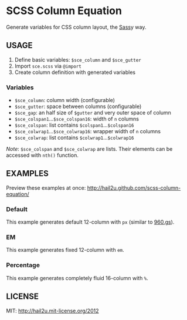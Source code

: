 SCSS Column Equation
====================

Generate variables for CSS column layout, the [Sass](http://sass-lang.com/)y way.


USAGE
-----

  1. Define basic variables: `$sce_column` and `$sce_gutter`
  2. Import `sce.scss` via `@import`
  3. Create column definition with generated variables


### Variables

  * `$sce_column`:                      column width (configurable)
  * `$sce_gutter`:                      space between columns (configurable)
  * `$sce_gap`:                         an half size of `$gutter` and very outer space of column
  * `$sce_colspan1`...`$sce_colspan16`: width of `n` columns
  * `$sce_colspan`:                     list contains `$colspan1`...`$colspan16`
  * `$sce_colwrap1`...`$sce_colwrap16`: wrapper width of `n` columns
  * `$sce_colwrap`:                     list contains `$colwrap1`...`$colwrap16`

*Note*: `$sce_colspan` and `$sce_colwrap` are lists. Their elements can be accessed with `nth()` function.


EXAMPLES
--------

Preview these examples at once: http://hail2u.github.com/scss-column-equation/


### Default

This example generates default 12-column with `px` (similar to [960.gs](http://960.gs)).

### EM

This example generates fixed 12-column with `em`.

### Percentage

This example generates completely fluid 16-column with `%`.


LICENSE
-------

MIT: http://hail2u.mit-license.org/2012
